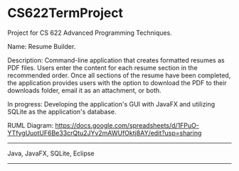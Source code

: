 # CS622TermProject

Project for CS 622 Advanced Programming Techniques.

Name: Resume Builder.

Description: Command-line application that creates formatted resumes as PDF files. Users enter the content for each resume section in the recommended order. Once all sections of the resume have been completed, the application provides users with the option to download the PDF to their downloads folder, email it as an attachment, or both. 

In progress: Developing the application's GUI with JavaFX and utilizing SQLite as the application's database.

RUML Diagram: https://docs.google.com/spreadsheets/d/1FPuO-YTfygUuotUF6Be33crQtu2JYv2mAWUfOktj8AY/edit?usp=sharing

***
Java, 
JavaFX, 
SQLite, 
Eclipse
***
